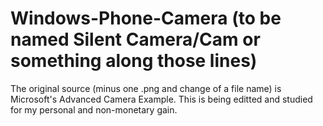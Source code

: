 Windows-Phone-Camera (to be named Silent Camera/Cam or something along those lines)
====================
The original source (minus one .png and change of a file name) is Microsoft's Advanced Camera Example. This is being editted and
studied for my personal and non-monetary gain.
